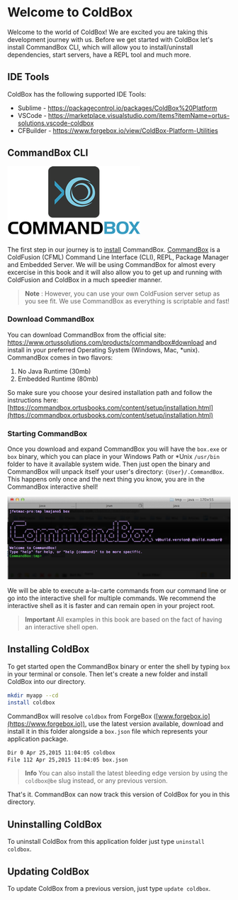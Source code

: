 # Welcome to ColdBox

Welcome to the world of ColdBox! We are excited you are taking this development journey with us. Before we get started with ColdBox let's install CommandBox CLI, which will allow you to install/uninstall dependencies, start servers, have a REPL tool and much more.

## IDE Tools

ColdBox has the following supported IDE Tools:

- Sublime - https://packagecontrol.io/packages/ColdBox%20Platform
- VSCode - https://marketplace.visualstudio.com/items?itemName=ortus-solutions.vscode-coldbox
- CFBuilder - https://www.forgebox.io/view/ColdBox-Platform-Utilities

## CommandBox CLI

![](../full/images/CommandBoxLogo.png)


The first step in our journey is to [install](https://commandbox.ortusbooks.com/content/setup/installation.html) CommandBox. [CommandBox](https://www.ortussolutions.com/products/commandbox) is a ColdFusion (CFML) Command Line Interface (CLI), REPL, Package Manager and Embedded Server. We will be using CommandBox for almost every excercise in this book and it will also allow you to get up and running with ColdFusion and ColdBox in a much speedier manner.


>**Note** : However, you can use your own ColdFusion server setup as you see fit. We use CommandBox as everything is scriptable and fast!


### Download CommandBox

You can download CommandBox from the official site: https://www.ortussolutions.com/products/commandbox#download and install in your preferred Operating System (Windows, Mac, *unix). CommandBox comes in two flavors:

1. No Java Runtime (30mb)
2. Embedded Runtime (80mb)

So make sure you choose your desired installation path and follow the instructions here: [https://commandbox.ortusbooks.com/content/setup/installation.html](https://commandbox.ortusbooks.com/content/setup/installation.html)



### Starting CommandBox

Once you download and expand CommandBox you will have the `box.exe` or `box` binary, which you can place in your Windows Path or *Unix `/usr/bin` folder to have it available system wide. Then just open the binary and CommandBox will unpack itself your user's directory: `{User}/.CommandBox`. This happens only once and the next thing you know, you are in the CommandBox interactive shell!


![](../full/images/commandbox-terminal.png)


We will be able to execute a-la-carte commands from our command line or go into the interactive shell for multiple commands. We recommend the interactive shell as it is faster and can remain open in your project root. 

> **Important** All examples in this book are based on the fact of having an interactive shell open.


## Installing ColdBox

To get started open the CommandBox binary or enter the shell by typing `box` in your terminal or console. Then let's create a new folder and install ColdBox into our directory.

```bash
mkdir myapp --cd
install coldbox
```

CommandBox will resolve `coldbox` from ForgeBox ([www.forgebox.io](https://www.forgebox.io)), use the latest version available, download and install it in this folder alongside a `box.json` file which represents your application package.


```
Dir 0 Apr 25,2015 11:04:05 coldbox
File 112 Apr 25,2015 11:04:05 box.json
```



> **Info** You can also install the latest bleeding edge version by using the `coldbox@be` slug instead, or any previous version.

That's it.  CommandBox can now track this version of ColdBox for you in this directory.

## Uninstalling ColdBox

To uninstall ColdBox from this application folder just type `uninstall coldbox`.

## Updating ColdBox

To update ColdBox from a previous version, just type `update coldbox`. 

